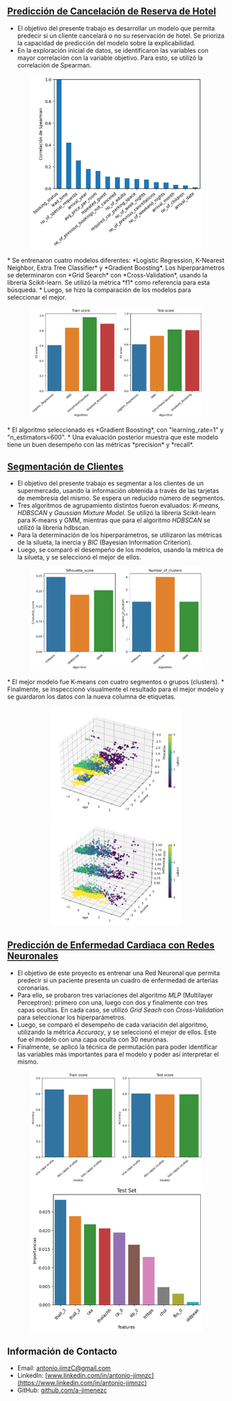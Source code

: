 ## [ Predicción de Cancelación de Reserva de Hotel](https://github.com/a-jimenezc/Prediccion_cancelacion_reserva_de_hotel "Clic para acceder al repositorio")

* El objetivo del presente trabajo es desarrollar un modelo que permita predecir si un cliente cancelará o no su reservación de hotel. Se prioriza la capacidad de predicción del modelo sobre la explicabilidad.
* En la exploración inicial de datos, se identificaron las variables con mayor correlación con la variable objetivo. Para esto, se utilizó la correlación de Spearman.
<p align="center">
<img src="images2/corr_bar1.png" alt="Alt text 1" width="400"/>
</p>
* Se entrenaron cuatro modelos diferentes: *Logistic Regression, K-Nearest Neighbor, Extra Tree Classifier* y *Gradient Boosting*. Los hiperparámetros se determinaron con *Grid Search* con *Cross-Validation*, usando la librería Scikit-learn. Se utilizó la métrica *f1* como referencia para esta búsqueda.
* Luego, se hizo la comparación de los modelos para seleccionar el mejor.  
<p align="center">
<img src="images2/scores1.png" alt="Alt text 1" width="400"/>
</p>
* El algoritmo seleccionado es *Gradient Boosting*, con "learning_rate=1" y "n_estimators=600".
* Una evaluación posterior muestra que este modelo tiene un buen desempeño con las métricas *precision* y *recall*.


## [ Segmentación de Clientes](https://github.com/a-jimenezc/segmentacion_de_clientes "Clic para acceder al repositorio")

* El objetivo del presente trabajo es segmentar a los clientes de un supermercado, usando la información obtenida a través de las tarjetas de membresía del mismo. Se espera un reducido número de segmentos.
* Tres algoritmos de agrupamiento distintos fueron evaluados: *K-means, HDBSCAN* y *Gaussian Mixture Model*. Se utilizó la librería Scikit-learn para K-means y GMM, mientras que para el algoritmo *HDBSCAN* se utilizó la librería hdbscan.
* Para la determinación de los hiperparámetros, se utilizaron las métricas de la silueta, la inercia y *BIC* (Bayesian Information Criterion).  
* Luego, se comparó el desempeño de los modelos, usando la métrica de la silueta, y se seleccionó el mejor de ellos.
<p align="center">
<img src="images1/comparison.png" alt="Alt text 1" width="400"/>
</p>
* El mejor modelo fue K-means con cuatro segmentos o grupos (clusters).
* Finalmente, se inspeccionó visualmente el resultado para el mejor modelo y se guardaron los datos con la nueva columna de etiquetas.
<p align="center">
<img src="images1/result1.png" alt="Alt text 1" width="300"/> <img src="images1/result2.png" alt="Alt text 2" width="300"/>
</p>


## [ Predicción de Enfermedad Cardiaca con Redes Neuronales](https://github.com/a-jimenezc/Prediccion_de_enfermedad_cardiaca "Clic para acceder al repositorio")

* El objetivo de este proyecto es entrenar una Red Neuronal que permita predecir si un paciente presenta un cuadro de enfermedad de arterias coronarias.
* Para ello, se probaron tres variaciones del algoritmo *MLP* (Multilayer Perceptron): primero con una, luego con dos y finalmente con tres capas ocultas. En cada caso, se utilizó *Grid Seach* con *Cross-Validation* para seleccionar los hiperparámetros. 
* Luego, se comparó el desempeño de cada variación del algoritmo, utilizando la métrica *Accuracy*, y se seleccionó el mejor de ellos. Este fue el modelo con una capa oculta con 30 neuronas.
* Finalmente, se aplicó la técnica de permutación para poder identificar las variables más importantes para el modelo y poder así interpretar el mismo.

<p align="center">
<img src="images/scores2.png" alt="Alt text 1" width="400"/>  <img src="images/imprtances_test1.png" alt="Alt text 2" width="400"/>
</p>

## Información de Contacto
- Email: [antonio.jimzC@gmail.com](mailto:antonio.jimzC@gmail.com)
- LinkedIn: [www.linkedin.com/in/antonio-jimnzc](https://www.linkedin.com/in/antonio-jimnzc)
- GitHub: [github.com/a-jimenezc](https://github.com/a-jimenezc)


